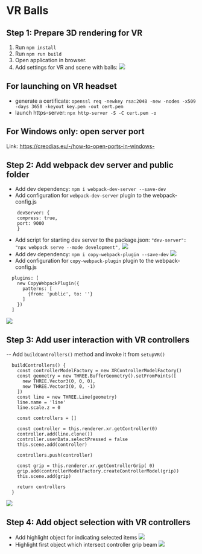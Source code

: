 # VR Balls

## Step 1: Prepare 3D rendering for VR
1. Run `npm install`
2. Run `npm run build`
3. Open application in browser.
4. Add settings for VR and scene with balls: ![](docs/step1.png)

## For launching on VR headset
- generate a certificate: `openssl req -newkey rsa:2048 -new -nodes -x509 -days 3650 -keyout key.pem -out cert.pem`
- launch https-server: `npx http-server -S -C cert.pem -o`

## For Windows only: open server port
Link: https://creodias.eu/-/how-to-open-ports-in-windows-


## Step 2: Add webpack dev server and public folder

- Add dev dependency: `npm i webpack-dev-server --save-dev`
- Add configuration for `webpack-dev-server` plugin to the webpack-config.js
```
    devServer: {
    compress: true,
    port: 9000
    }
```
- Add script for starting dev server to the package.json: `"dev-server": "npx webpack serve --mode development",`
  ![](docs/step2-1.png)
- Add dev dependency: `npm i copy-webpack-plugin --save-dev`
  ![](docs/step2-2.png)
- Add configuration for `copy-webpack-plugin` plugin to the webpack-config.js
```
  plugins: [
    new CopyWebpackPlugin({
      patterns: [
        {from: 'public', to: ''}
      ]
    })
  ]
```

![](docs/step2-3.png)

## Step 3: Add user interaction with VR controllers

-- Add `buildControllers()` method and invoke it from `setupVR()`
```
  buildControllers() {
    const controllerModelFactory = new XRControllerModelFactory()
    const geometry = new THREE.BufferGeometry().setFromPoints([
      new THREE.Vector3(0, 0, 0),
      new THREE.Vector3(0, 0, -1)
    ])
    const line = new THREE.Line(geometry)
    line.name = 'line'
    line.scale.z = 0

    const controllers = []

    const controller = this.renderer.xr.getController(0)
    controller.add(line.clone())
    controller.userData.selectPressed = false
    this.scene.add(controller)

    controllers.push(controller)

    const grip = this.renderer.xr.getControllerGrip( 0)
    grip.add(controllerModelFactory.createControllerModel(grip))
    this.scene.add(grip)

    return controllers
  }
```
![](docs/step3-1.png)

## Step 4: Add object selection with VR controllers

- Add highlight object for indicating selected items
  ![](docs/step4-1.png)
- Highlight first object which intersect controller grip beam
  ![](docs/step4-2.png)